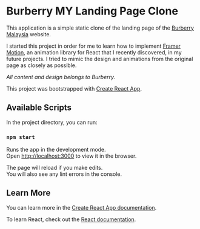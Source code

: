 # Burberry MY Landing Page Clone

This application is a simple static clone of the landing page of the [Burberry Malaysia](https://my.burberry.com/) website.

I started this project in order for me to learn how to implement [Framer Motion](https://www.framer.com/motion/), an animation library for React that I recently discovered, in my future projects. I tried to mimic the design and animations from the original page as closely as possible.

_All content and design belongs to Burberry._

This project was bootstrapped with [Create React App](https://github.com/facebook/create-react-app).

## Available Scripts

In the project directory, you can run:

### `npm start`

Runs the app in the development mode.\
Open [http://localhost:3000](http://localhost:3000) to view it in the browser.

The page will reload if you make edits.\
You will also see any lint errors in the console.

## Learn More

You can learn more in the [Create React App documentation](https://facebook.github.io/create-react-app/docs/getting-started).

To learn React, check out the [React documentation](https://reactjs.org/).

